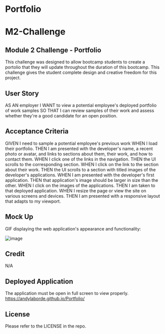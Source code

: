 # Portfolio
# M2-Challenge
## Module 2 Challenge - Portfolio

This challenge was designed to allow bootcamp students to create a portolio that they will update throughout the duration of this bootcamp.
This challenge gives the student complete design and creative freedom for this project. 

## User Story

AS AN employer
I WANT to view a potential employee's deployed portfolio of work samples
SO THAT I can review samples of their work and assess whether they're a good candidate for an open position.

## Acceptance Criteria

GIVEN I need to sample a potential employee's previous work
WHEN I load their portfolio.
THEN I am presented with the developer's name, a recent photo or avatar, and links to sections about them, their work, and how to contact them.
WHEN I click one of the links in the navigation.
THEN the UI scrolls to the corresponding section.
WHEN I click on the link to the section about their work.
THEN the UI scrolls to a section with titled images of the developer's applications.
WHEN I am presented with the developer's first application.
THEN that application's image should be larger in size than the other.
WHEN I click on the images of the applications.
THEN I am taken to that deployed application.
WHEN I resize the page or view the site on various screens and devices.
THEN I am presented with a responsive layout that adapts to my viewport.

## Mock Up

GIF displaying the web application's appearance and functionality: 

![image](https://user-images.githubusercontent.com/32881770/196751905-a1991d5b-9d8a-4027-b84f-c8b1c8ac8440.png)

## Credit

N/A

## Deployed Application

The application must be open in full screen to view properly.
https://andylaborde.github.io/Portfolio/


## License

Please refer to the LICENSE in the repo.